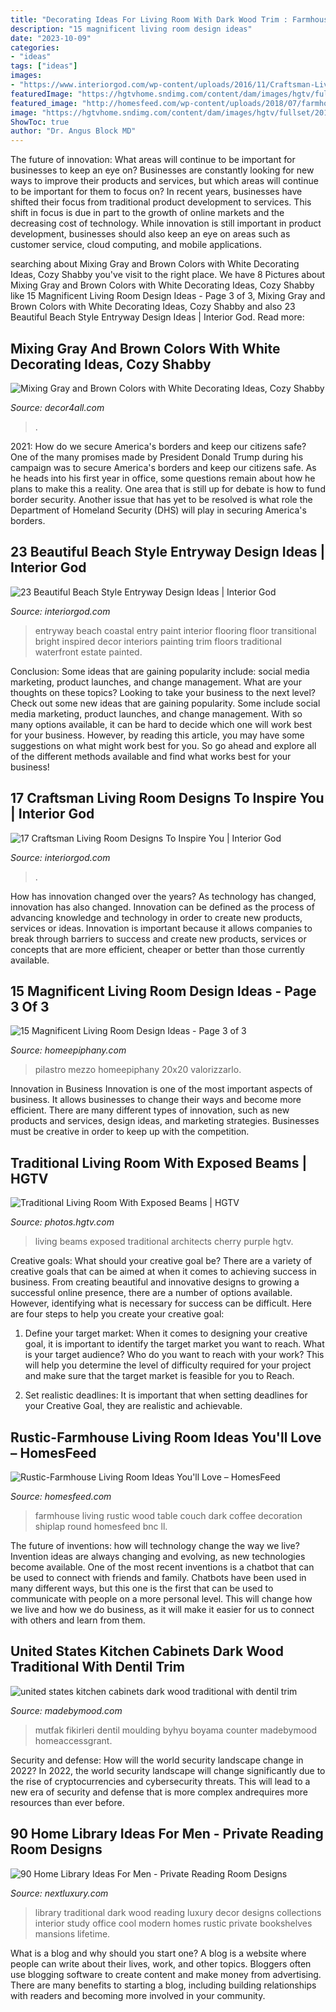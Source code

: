 ```yaml
---
title: "Decorating Ideas For Living Room With Dark Wood Trim : Farmhouse Living Rustic Wood Table Couch Dark Coffee Decoration Shiplap Round Homesfeed Bnc Ll"
description: "15 magnificent living room design ideas"
date: "2023-10-09"
categories:
- "ideas"
tags: ["ideas"]
images:
- "https://www.interiorgod.com/wp-content/uploads/2016/11/Craftsman-Living-Room-Designs-Ideas.jpg"
featuredImage: "https://hgtvhome.sndimg.com/content/dam/images/hgtv/fullset/2019/6/27/0/DOTY2019_Purple-Cherry-Architects_Easton_5.jpg.rend.hgtvcom.966.1352.suffix/1561665913624.jpeg"
featured_image: "http://homesfeed.com/wp-content/uploads/2018/07/farmhouse-rustic-living-room-idea-white-shiplap-ceilings-dark-wood-floorings-wood-round-top-coffee-table-white-couch-white-upholstered-armchair-chalkboard-wall-decoration.jpg"
image: "https://hgtvhome.sndimg.com/content/dam/images/hgtv/fullset/2019/6/27/0/DOTY2019_Purple-Cherry-Architects_Easton_5.jpg.rend.hgtvcom.966.1352.suffix/1561665913624.jpeg"
ShowToc: true
author: "Dr. Angus Block MD"
---
```



The future of innovation: What areas will continue to be important for businesses to keep an eye on?
Businesses are constantly looking for new ways to improve their products and services, but which areas will continue to be important for them to focus on? In recent years, businesses have shifted their focus from traditional product development to services. This shift in focus is due in part to the growth of online markets and the decreasing cost of technology. While innovation is still important in product development, businesses should also keep an eye on areas such as customer service, cloud computing, and mobile applications.

	

		
searching about Mixing Gray and Brown Colors with White Decorating Ideas, Cozy Shabby you've visit to the right place. We have 8 Pictures about Mixing Gray and Brown Colors with White Decorating Ideas, Cozy Shabby like 15 Magnificent Living Room Design Ideas - Page 3 of 3, Mixing Gray and Brown Colors with White Decorating Ideas, Cozy Shabby and also 23 Beautiful Beach Style Entryway Design Ideas | Interior God. Read more:
		
    
## Mixing Gray And Brown Colors With White Decorating Ideas, Cozy Shabby

<img loading=lazy src="https://decor4all.com/wp-content/uploads/2015/07/shabby-chic-ideas-vintage-style-13.jpg" onerror="this.onerror=null;this.src='https://tse4.mm.bing.net/th?id=OIP.ZaVv5DIX_WuPl_QrBjOVqwHaJ3&amp;pid=15.1';" alt="Mixing Gray and Brown Colors with White Decorating Ideas, Cozy Shabby">

_Source: decor4all.com_

>. 

	

2021: How do we secure America's borders and keep our citizens safe?
One of the many promises made by President Donald Trump during his campaign was to secure America's borders and keep our citizens safe. As he heads into his first year in office, some questions remain about how he plans to make this a reality. One area that is still up for debate is how to fund border security. Another issue that has yet to be resolved is what role the Department of Homeland Security (DHS) will play in securing America's borders.

    
## 23 Beautiful Beach Style Entryway Design Ideas | Interior God

<img loading=lazy src="http://interiorgod.com/wp-content/uploads/2016/04/Bright-and-Beautiful-Entryway-Design-Ideas.jpg" onerror="this.onerror=null;this.src='https://tse3.mm.bing.net/th?id=OIP.wY-HqAlJngonsSRK1GZqCAHaLJ&amp;pid=15.1';" alt="23 Beautiful Beach Style Entryway Design Ideas | Interior God">

_Source: interiorgod.com_

>entryway beach coastal entry paint interior flooring floor transitional bright inspired decor interiors painting trim floors traditional waterfront estate painted. 

	

Conclusion: Some ideas that are gaining popularity include: social media marketing, product launches, and change management. What are your thoughts on these topics?
Looking to take your business to the next level? Check out some new ideas that are gaining popularity. Some include social media marketing, product launches, and change management. With so many options available, it can be hard to decide which one will work best for your business. However, by reading this article, you may have some suggestions on what might work best for you. So go ahead and explore all of the different methods available and find what works best for your business!

    
## 17 Craftsman Living Room Designs To Inspire You | Interior God

<img loading=lazy src="https://www.interiorgod.com/wp-content/uploads/2016/11/Craftsman-Living-Room-Designs-Ideas.jpg" onerror="this.onerror=null;this.src='https://tse4.mm.bing.net/th?id=OIP.9y90adVladnbIoJ_NERv0wHaLL&amp;pid=15.1';" alt="17 Craftsman Living Room Designs To Inspire You | Interior God">

_Source: interiorgod.com_

>. 

	

How has innovation changed over the years?
As technology has changed, innovation has also changed. Innovation can be defined as the process of advancing knowledge and technology in order to create new products, services or ideas. Innovation is important because it allows companies to break through barriers to success and create new products, services or concepts that are more efficient, cheaper or better than those currently available.

    
## 15 Magnificent Living Room Design Ideas - Page 3 Of 3

<img loading=lazy src="https://homeepiphany.com/wp-content/uploads/2017/09/living-rooms_412-768x1025.jpg" onerror="this.onerror=null;this.src='https://tse3.mm.bing.net/th?id=OIP.Uj5f9KTiLmHD_kO8jnUMIQHaJ4&amp;pid=15.1';" alt="15 Magnificent Living Room Design Ideas - Page 3 of 3">

_Source: homeepiphany.com_

>pilastro mezzo homeepiphany 20x20 valorizzarlo. 

	

Innovation in Business
Innovation is one of the most important aspects of business. It allows businesses to change their ways and become more efficient. There are many different types of innovation, such as new products and services, design ideas, and marketing strategies. Businesses must be creative in order to keep up with the competition.

    
## Traditional Living Room With Exposed Beams | HGTV

<img loading=lazy src="https://hgtvhome.sndimg.com/content/dam/images/hgtv/fullset/2019/6/27/0/DOTY2019_Purple-Cherry-Architects_Easton_5.jpg.rend.hgtvcom.966.1352.suffix/1561665913624.jpeg" onerror="this.onerror=null;this.src='https://tse4.mm.bing.net/th?id=OIP.wYrx3-3XRpfBR9JL1T49fQHaKX&amp;pid=15.1';" alt="Traditional Living Room With Exposed Beams | HGTV">

_Source: photos.hgtv.com_

>living beams exposed traditional architects cherry purple hgtv. 

	

Creative goals: What should your creative goal be?
There are a variety of creative goals that can be aimed at when it comes to achieving success in business. From creating beautiful and innovative designs to growing a successful online presence, there are a number of options available. However, identifying what is necessary for success can be difficult. Here are four steps to help you create your creative goal:
1. Define your target market: When it comes to designing your creative goal, it is important to identify the target market you want to reach. What is your target audience? Who do you want to reach with your work? This will help you determine the level of difficulty required for your project and make sure that the target market is feasible for you to Reach.

2. Set realistic deadlines: It is important that when setting deadlines for your Creative Goal, they are realistic and achievable.

    
## Rustic-Farmhouse Living Room Ideas You&#039;ll Love – HomesFeed

<img loading=lazy src="http://homesfeed.com/wp-content/uploads/2018/07/farmhouse-rustic-living-room-idea-white-shiplap-ceilings-dark-wood-floorings-wood-round-top-coffee-table-white-couch-white-upholstered-armchair-chalkboard-wall-decoration.jpg" onerror="this.onerror=null;this.src='https://tse1.mm.bing.net/th?id=OIP.Of23dTmxlTEngBiEpLJw7gHaLF&amp;pid=15.1';" alt="Rustic-Farmhouse Living Room Ideas You&#039;ll Love – HomesFeed">

_Source: homesfeed.com_

>farmhouse living rustic wood table couch dark coffee decoration shiplap round homesfeed bnc ll. 

	

The future of inventions: how will technology change the way we live?
Invention ideas are always changing and evolving, as new technologies become available. One of the most recent inventions is a chatbot that can be used to connect with friends and family. Chatbots have been used in many different ways, but this one is the first that can be used to communicate with people on a more personal level. This will change how we live and how we do business, as it will make it easier for us to connect with others and learn from them.

    
## United States Kitchen Cabinets Dark Wood Traditional With Dentil Trim

<img loading=lazy src="https://madebymood.com/wp-content/uploads/2018/03/united-states-kitchen-cabinets-dark-wood-with-contemporary-casserole-dishes-traditional-and-ceiling-beams.jpg" onerror="this.onerror=null;this.src='https://tse2.mm.bing.net/th?id=OIP.sAvqYi7hJ6WTxSde0XWy1AHaLJ&amp;pid=15.1';" alt="united states kitchen cabinets dark wood traditional with dentil trim">

_Source: madebymood.com_

>mutfak fikirleri dentil moulding byhyu boyama counter madebymood homeaccessgrant. 

	

Security and defense: How will the world security landscape change in 2022?
In 2022, the world security landscape will change significantly due to the rise of cryptocurrencies and cybersecurity threats. This will lead to a new era of security and defense that is more complex andrequires more resources than ever before.

    
## 90 Home Library Ideas For Men - Private Reading Room Designs

<img loading=lazy src="http://nextluxury.com/wp-content/uploads/dark-wood-bookcases-in-traditional-home-library.jpg" onerror="this.onerror=null;this.src='https://tse3.mm.bing.net/th?id=OIP.bjI1ZzRwaxhg9O8Bqm4_pAHaLH&amp;pid=15.1';" alt="90 Home Library Ideas For Men - Private Reading Room Designs">

_Source: nextluxury.com_

>library traditional dark wood reading luxury decor designs collections interior study office cool modern homes rustic private bookshelves mansions lifetime. 

	

What is a blog and why should you start one?
A blog is a website where people can write about their lives, work, and other topics. Bloggers often use blogging software to create content and make money from advertising. There are many benefits to starting a blog, including building relationships with readers and becoming more involved in your community.

